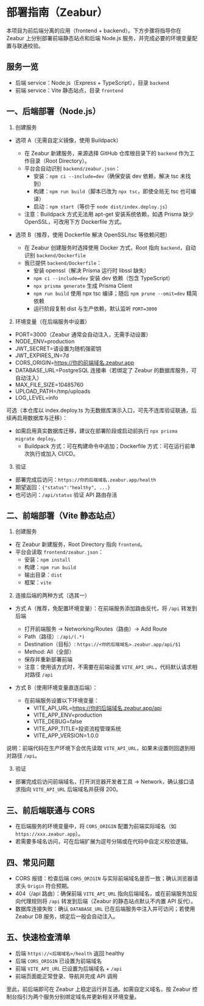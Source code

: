 # 部署指南（Zeabur）

本项目为前后端分离的应用（frontend + backend）。下方步骤将指导你在 Zeabur 上分别部署前端静态站点和后端 Node.js 服务，并完成必要的环境变量配置与联通校验。

## 服务一览
- 后端 service：Node.js（Express + TypeScript），目录 `backend`
- 前端 service：Vite 静态站点，目录 `frontend`

## 一、后端部署（Node.js）

1) 创建服务
- 选项 A（无需自定义镜像，使用 Buildpack）
  - 在 Zeabur 新建服务，来源选择 GitHub 仓库根目录下的 `backend` 作为工作目录（Root Directory）。
  - 平台会自动识别 `backend/zeabur.json`：
    - 安装：`npm ci --include=dev`（确保安装 dev 依赖，解决 tsc 未找到）
    - 构建：`npm run build`（脚本已改为 `npx tsc`，即使全局无 tsc 也可编译）
    - 启动：`npm start`（等价于 `node dist/index.deploy.js`）
  - 注意：Buildpack 方式无法用 apt-get 安装系统依赖，如遇 Prisma 缺少 OpenSSL，可改用下方 Dockerfile 方式。

- 选项 B（推荐，使用 Dockerfile 解决 OpenSSL/tsc 等依赖问题）
  - 在 Zeabur 创建服务时选择使用 Docker 方式，Root 指向 `backend`，自动识别 `backend/Dockerfile`
  - 我已提供 `backend/Dockerfile`：
    - 安装 openssl（解决 Prisma 运行时 libssl 缺失）
    - `npm ci --include=dev` 安装 dev 依赖（包含 TypeScript）
    - `npx prisma generate` 生成 Prisma Client
    - `npm run build` 使用 npx tsc 编译；随后 `npm prune --omit=dev` 精简依赖
    - 运行阶段复制 dist 与生产依赖，默认监听 `PORT=3000`

2) 环境变量（在后端服务中设置）
- PORT=3000（Zeabur 通常会自动注入，无需手动设置）
- NODE_ENV=production
- JWT_SECRET=请设置为随机强密钥
- JWT_EXPIRES_IN=7d
- CORS_ORIGIN=https://你的前端域名.zeabur.app
- DATABASE_URL=PostgreSQL 连接串（若绑定了 Zeabur 的数据库服务，可自动注入）
- MAX_FILE_SIZE=10485760
- UPLOAD_PATH=/tmp/uploads
- LOG_LEVEL=info

可选（本仓库以 index.deploy.ts 为无数据库演示入口，可先不连库验证联通，后续再启用数据库与迁移）：
- 如需启用真实数据库迁移，建议在部署阶段或启动前执行 `npx prisma migrate deploy`。
  - Buildpack 方式：可在构建命令中追加；Dockerfile 方式：可在运行前单次执行或加入 CI/CD。

3) 验证
- 部署完成后访问：`https://你的后端域名.zeabur.app/health`
- 期望返回：`{"status":"healthy", ...}`
- 也可访问：`/api/status` 验证 API 路由存活

## 二、前端部署（Vite 静态站点）

1) 创建服务
- 在 Zeabur 新建服务，Root Directory 指向 `frontend`。
- 平台会读取 `frontend/zeabur.json`：
  - 安装：`npm install`
  - 构建：`npm run build`
  - 输出目录：`dist`
  - 框架：`vite`

2) 连接后端的两种方式（选其一）

- 方式 A（推荐，免配置环境变量）：在前端服务添加路由反代，将 `/api` 转发到后端
  - 打开前端服务 → Networking/Routes（路由）→ Add Route
  - Path（路径）: `/api/(.*)`
  - Destination（目标）: `https://<你的后端域名>.zeabur.app/api/$1`
  - Method: All（全部）
  - 保存并重新部署前端
  - 注意：使用该方式时，不需要在前端设置 `VITE_API_URL`，代码默认请求相对路径 `/api`

- 方式 B（使用环境变量直连后端）：
  - 在前端服务设置以下环境变量：
    - VITE_API_URL=https://你的后端域名.zeabur.app/api
    - VITE_APP_ENV=production
    - VITE_DEBUG=false
    - VITE_APP_TITLE=投资流程管理系统
    - VITE_APP_VERSION=1.0.0

说明：前端代码在生产环境下会优先读取 `VITE_API_URL`，如果未设置则回退到相对路径 `/api`。

3) 验证
- 部署完成后访问前端域名，打开浏览器开发者工具 → Network，确认接口请求指向 `VITE_API_URL` 后端域名并获得 200。

## 三、前后端联通与 CORS
- 在后端服务的环境变量中，将 `CORS_ORIGIN` 配置为前端实际域名（如 `https://xxx.zeabur.app`）。
- 若需要多域名访问，可在后端扩展为逗号分隔或在代码中自定义校验逻辑。

## 四、常见问题
- CORS 报错：检查后端 `CORS_ORIGIN` 与实际前端域名是否一致；确认浏览器请求头 `Origin` 符合预期。
- 404（/api 路由）：确保前端 `VITE_API_URL` 指向后端域名，或在前端服务加反向代理规则将 `/api` 转发到后端（Zeabur 的静态站点默认不内置 API 反代）。
- 数据库连接失败：确认 `DATABASE_URL` 已在后端服务中注入并可访问；若使用 Zeabur DB 服务，绑定后一般会自动注入。

## 五、快速检查清单
- 后端 `https://<后端域名>/health` 返回 healthy
- 后端 `CORS_ORIGIN` 已设置为前端域名
- 前端 `VITE_API_URL` 已设置为后端域名 + `/api`
- 前端页面能正常登录、导航并完成 API 调用

至此，前后端即可在 Zeabur 上稳定运行并互通。如需自定义域名，按 Zeabur 控制台指引为两个服务分别绑定域名并更新相关环境变量。
